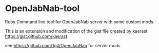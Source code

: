 OpenJabNab-tool
===============

Ruby Command line tool for OpenJabNab server with some custom mods.

This is an extension and modification of the gist file created by kaerast
https://gist.github.com/kaerast 

see https://github.com/1git/OpenJabNab for server mods